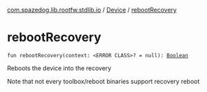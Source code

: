 [com.spazedog.lib.rootfw.stdlib.io](../index.md) / [Device](index.md) / [rebootRecovery](.)

# rebootRecovery

`fun rebootRecovery(context: <ERROR CLASS>? = null): `[`Boolean`](https://kotlinlang.org/api/latest/jvm/stdlib/kotlin/-boolean/index.html)

Reboots the device into the recovery

Note that not every toolbox/reboot binaries support recovery reboot

